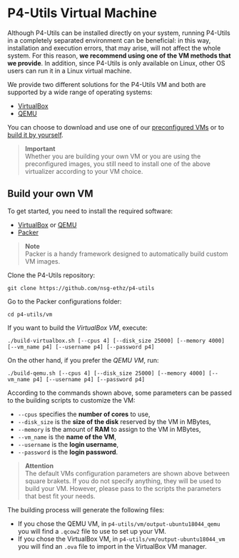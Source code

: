 # P4-Utils Virtual Machine

Although P4-Utils can be installed directly on your system, running P4-Utils in a completely separated
environment can be beneficial: in this way, installation and execution errors, that may arise, will not
affect the whole system. For this reason, **we recommend using one of the VM methods that we provide**.
In addition, since P4-Utils is only available on Linux, other OS users can run it in a Linux virtual machine.

We provide two different solutions for the P4-Utils VM and both are supported by a wide range of 
operating systems:

- [VirtualBox](https://www.virtualbox.org/)
- [QEMU](https://www.qemu.org/)

You can choose to download and use one of our 
[preconfigured VMs](https://nsg-ethz.github.io/p4-utils/installation.html#use-our-preconfigured-vm)
or to [build it by yourself](#build-your-own-vm).

> **Important**  
> Whether you are building your own VM or you are using the preconfigured images, you still
> need to install one of the above virtualizer according to your VM choice.

## Build your own VM

To get started, you need to install the required software:

- [VirtualBox](https://www.virtualbox.org/) or [QEMU](https://www.qemu.org/)
- [Packer](https://www.packer.io/)

> **Note**  
> Packer is a handy framework designed to automatically build custom VM images.

Clone the P4-Utils repository:

```
git clone https://github.com/nsg-ethz/p4-utils
```

Go to the Packer configurations folder:

```
cd p4-utils/vm
```

If you want to build the *VirtualBox VM*, execute:

```
./build-virtualbox.sh [--cpus 4] [--disk_size 25000] [--memory 4000] [--vm_name p4] [--username p4] [--password p4]
```

On the other hand, if you prefer the *QEMU VM*, run:

```
./build-qemu.sh [--cpus 4] [--disk_size 25000] [--memory 4000] [--vm_name p4] [--username p4] [--password p4]
```

According to the commands shown above, some parameters can be passed to the building scripts
to customize the VM:

- ``--cpus`` specifies the **number of cores** to use,
- ``--disk_size`` is the **size of the disk** reserved by the VM in MBytes,
- ``--memory`` is the amount of **RAM** to assign to the VM in MBytes,
- ``--vm_name`` is the **name of the VM**,
- ``--username`` is the **login username**,
- ``--password`` is the **login password**.

> **Attention**  
> The default VMs configuration parameters are shown above between square brakets. If you do not 
> specify anything, they will be used to build your VM. However, please pass to the scripts the
> parameters that best fit your needs.

The building process will generate the following files:

- If you chose the QEMU VM, in `p4-utils/vm/output-ubuntu18044_qemu` you will find
  a `.qcow2` file to use to set up your VM.
- If you chose the VirtualBox VM, in `p4-utils/vm/output-ubuntu18044_vm` you will
  find an `.ova` file to import in the VirtualBox VM manager.
